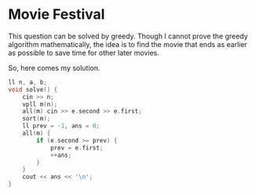 # Movie Festival

This question can be solved by greedy. Though I cannot prove the greedy algorithm mathematically, the idea is to find the movie that ends as earlier as possible to save time for other later movies.

So, here comes my solution.

```c++
ll n, a, b;
void solve() {
    cin >> n;
    vpll m(n);
    all(m) cin >> e.second >> e.first;
    sort(m);
    ll prev = -1, ans = 0;
    all(m) {
        if (e.second >= prev) {
            prev = e.first;
            ++ans;
        }
    }
    cout << ans << '\n';
}
```
